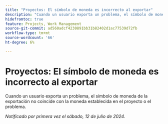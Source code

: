 ```yaml
---
title: "Proyectos: El símbolo de moneda es incorrecto al exportar"
description: "Cuando un usuario exporta un problema, el símbolo de moneda de la exportación no coincide con la moneda establecida en el proyecto o el problema."
hidefromtoc: true
feature: Projects, Work Management
source-git-commit: ad560adcf4230891bb31b82402d1ac77539d72fb
workflow-type: tm+mt
source-wordcount: '66'
ht-degree: 6%

---
```



# Proyectos: El símbolo de moneda es incorrecto al exportar

Cuando un usuario exporta un problema, el símbolo de moneda de la exportación no coincide con la moneda establecida en el proyecto o el problema.

_Notificado por primera vez el sábado, 12 de julio de 2024._
